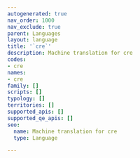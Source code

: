 ```yaml
---
autogenerated: true
nav_order: 1000
nav_exclude: true
parent: Languages
layout: language
title: '`cre`'
description: Machine translation for cre
codes:
- cre
names:
- cre
family: []
scripts: []
typology: []
territories: []
supported_apis: []
supported_qe_apis: []
seo:
  name: Machine translation for cre
  type: Language

---
```


